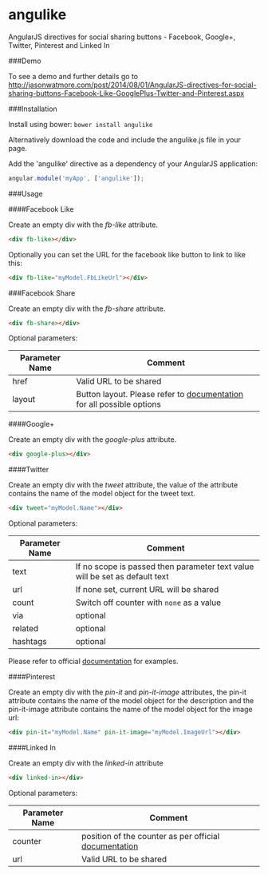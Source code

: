 angulike
========

AngularJS directives for social sharing buttons - Facebook, Google+, Twitter, Pinterest and Linked In

###Demo

To see a demo and further details go to http://jasonwatmore.com/post/2014/08/01/AngularJS-directives-for-social-sharing-buttons-Facebook-Like-GooglePlus-Twitter-and-Pinterest.aspx

###Installation

Install using bower: `bower install angulike`

Alternatively download the code and include the angulike.js file in your page.

Add the 'angulike' directive as a dependency of your AngularJS application:

```javascript
angular.module('myApp', ['angulike']);
```

###Usage

####Facebook Like

Create an empty div with the *fb-like* attribute.

```html
<div fb-like></div>
```

Optionally you can set the URL for the facebook like button to link to like this:

```html
<div fb-like="myModel.FbLikeUrl"></div>
```

###Facebook Share

Create an empty div with the *fb-share* attribute.
```html
<div fb-share></div>
```

Optional parameters:

|Parameter Name|Comment|
|--------------|-------|
|href|Valid URL to be shared|
|layout|Button layout. Please refer to [documentation](https://developers.facebook.com/docs/plugins/share-button) for all possible options|

####Google+

Create an empty div with the *google-plus* attribute.

```html
<div google-plus></div>
```

####Twitter

Create an empty div with the *tweet* attribute, the value of the attribute contains the name of the model object for the tweet text.

```html
<div tweet="myModel.Name"></div>
```

Optional parameters:

|Parameter Name|Comment|
|--------------|-------|
|text|If no scope is passed then parameter text value will be set as default text|
|url|If none set, current URL will be shared|
|count|Switch off counter with `none` as a value|
|via|optional|
|related|optional|
|hashtags|optional|

Please refer to official [documentation](https://about.twitter.com/resources/buttons#tweet) for examples.

####Pinterest

Create an empty div with the *pin-it* and *pin-it-image* attributes, the pin-it attribute contains the name of the model object for the 
description and the pin-it-image attribute contains the name of the model object for the image url:

```html
<div pin-it="myModel.Name" pin-it-image="myModel.ImageUrl"></div>
```

####Linked In

Create an empty div with the *linked-in* attribute

```html
<div linked-in></div>
```

Optional parameters:

|Parameter Name|Comment|
|--------------|-------|
|counter|position of the counter as per official [documentation](https://developer.linkedin.com/plugins/share-plugin-generator)|
|url|Valid URL to be shared|
